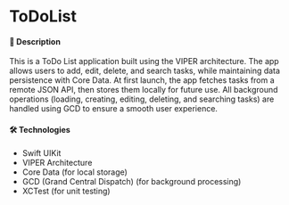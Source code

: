 # ToDoList

#### 📝 **Description**

This is a ToDo List application built using the VIPER architecture. The app allows users to add, edit, delete, and search tasks, while maintaining data persistence with Core Data. At first launch, the app fetches tasks from a remote JSON API, then stores them locally for future use. All background operations (loading, creating, editing, deleting, and searching tasks) are handled using GCD to ensure a smooth user experience.

#### 🛠 **Technologies**

* Swift UIKit
* VIPER Architecture
* Core Data (for local storage)
* GCD (Grand Central Dispatch) (for background processing)
* XCTest (for unit testing)

